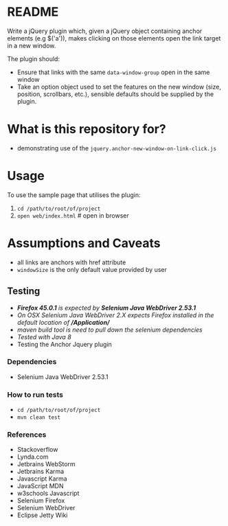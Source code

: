 # README #

Write a jQuery plugin which, given a jQuery object containing anchor elements (e.g $('a')), makes clicking on those elements open the link target in a new window.

The plugin should:

* Ensure that links with the same  `data­-window-­group`  open in the same window
* Take an option object used to set the features on the new window   (size, position, scrollbars,
etc.), sensible defaults should be supplied by the plugin.

# What is this repository for? #

* demonstrating use of the `jquery.anchor-new-window-on-link-click.js`

# Usage #
To use the sample page that  utilises the plugin:

1. `cd /path/to/root/of/project`
2. `open web/index.html` # open in browser

# Assumptions and Caveats ##

* all links are anchors with href attribute
* `windowSize` is the only default value provided by user

## Testing ##
- _**Firefox 45.0.1** is expected by **Selenium Java WebDriver 2.53.1**_
- _On OSX Selenium Java WebDriver 2.X expects Firefox installed in the default location of **/Application/**_
- _maven build tool is need to pull down the selenium dependencies_
- _Tested with Java 8_
- Testing the Anchor Jquery plugin


### Dependencies ###
- Selenium Java WebDriver 2.53.1

### How to run tests ###
- `cd /path/to/root/of/project`
- `mvn clean test`

### References ###
- Stackoverflow
- Lynda.com
- Jetbrains WebStorm 
- Jetbrains Karma
- Javascript Karma
- JavaScript MDN
- w3schools Javascript
- Selenium Firefox
- Selenium WebDriver
- Eclipse Jetty Wiki
